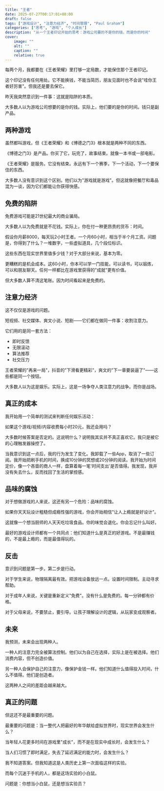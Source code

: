 ```yaml
---
title: "王者"
date: 2025-07-27T00:17:01+08:00
draft: false
tags: ["游戏设计", "注意力经济", "时间管理", "Paul Graham"]
categories: ["思考", "游戏", "个人成长"]
description: "从一个王者印记开始的思考：游戏公司要的不是你的钱，而是你的时间"
cover:
    image: ""
    alt: ""
    caption: ""
    relative: true
---
```


每两个月，我都要在《王者荣耀》里打够一定局数，才能保住那个王者印记。

这个印记没有任何用处。它不能换钱，不能当简历，朋友见面时也不会说"哇你王者好厉害"。但我还是要去保它。

昨天我突然意识到一件事：这就是陷阱的本质。

大多数人以为游戏公司想要的是你的钱。实际上，他们要的是你的时间。钱只是副产品。

## 两种游戏

虽然都叫游戏，但《王者荣耀》和《博德之门3》根本就是两种不同的东西。

《博德之门3》是产品。你买了它，玩完了，故事结束。就像一本书或一部电影。

《王者荣耀》是服务。它没有结束。永远有下一个赛季，下一个活动，下一个要保住的东西。

大多数人没有意识到这个区别。他们以为"游戏就是游戏"。但这就像把餐厅和毒品混为一谈，因为它们都能让你获得快感。

## 免费的陷阱

免费游戏可能是21世纪最大的商业骗局。

大多数人以为免费就是不花钱。实际上，你在付一种更昂贵的货币：时间。

假设你月薪8000，每天玩2小时王者。一个月60小时，相当于半个月工资。问题是，你得到了什么？一堆数字，一些虚拟道具，几个段位标识。

这些东西在现实世界里值多少钱？对于大部分来说，基本为零。

更糟糕的是机会成本。这60小时，你本可以学一门技能，可以读书，可以锻炼，可以和朋友聊天。任何一样都比在游戏里获得的"成就"更有价值。

但大多数人算不清这笔账。因为时间看起来是免费的。

## 注意力经济

这不仅仅是游戏的问题。

短视频、社交媒体、爽文小说、短剧——它们都在做同一件事：收割注意力。

它们用的是同一套方法：
- 即时反馈
- 无限滚动  
- 算法推荐
- 社交压力

王者荣耀的"再来一局"，抖音的"下滑看更精彩"，爽文的"下一章要装逼了"——这些都是同一个按钮。

大多数人以为这是娱乐。实际上，这是一场争夺人类注意力的战争。而你是战场。

## 真正的成本

我开始用一个简单的测试来判断任何娱乐活动：

如果这个游戏/视频/内容收费每小时20元，我还会用吗？

大多数时候答案是否定的。这说明什么？说明我其实并不真正喜欢它。我只是被它的心理触发器操控了。

当我意识到这一点后，我的行为发生了变化。我卸载了一些App，取消了一些订阅。我开始把刷手机的时间，换成10分钟的冥想或20分钟的阅读。我开始为时间定价，像一个吝啬的商人一样，盘算着每一笔'时间支出'是否值得。我发现，我并没有失去什么，反而找回了生活的掌控感。

## 品味的腐蚀

对于想做游戏的人来说，这还有另一个危险：品味的腐蚀。

如果你天天玩设计粗糙但成瘾性强的游戏，你会开始相信"让人上瘾就是好设计"。

这就像一个想当厨师的人天天吃垃圾食品。你的味觉会退化。你会忘记什么叫好。

最好的游戏设计师都有一个共同点：他们知道什么是真正的好游戏。不是最赚钱的，不是最上瘾的，而是最值得玩的。

## 反击

意识到问题是第一步。第二步是行动。

对于学生来说，物理隔离最有效。把游戏设备放远一点。设置时间限制。主动寻求帮助。

对于成年人来说，关键是重新定义"免费"。没有什么是免费的。每一分钟都有价格。

对于父母来说，不要禁止，要引导。让孩子理解设计的逻辑，从玩家变成观察者。

## 未来

我预测，未来会出现两种人。

一种人的注意力完全被算法控制。他们以为自己在选择，实际上是在被选择。他们消费内容，但不创造价值。

另一种人会保护自己的注意力，像保护金钱一样。他们知道什么值得投入时间，什么不值得。他们是创造者。

这两种人之间的差距会越来越大。

## 真正的问题

但这还不是最重要的问题。

最重要的问题是：当一整代人把最好的年华献给虚拟世界时，现实世界会发生什么？

当年轻人花更多时间在游戏里"成长"，而不是在现实中成长时，会发生什么？

当人们习惯了即时满足，失去了延迟满足的能力时，会发生什么？

我不知道答案。但我知道这是人类历史上第一次面临这样的实验。

而每个沉迷于手机的人，都是这场实验的小白鼠。

问题是：你想当小白鼠，还是想当实验员？